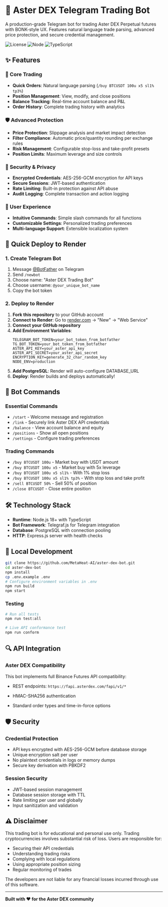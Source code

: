 # 🤖 Aster DEX Telegram Trading Bot

A production-grade Telegram bot for trading Aster DEX Perpetual futures with BONK-style UX. Features natural language trade parsing, advanced price protection, and secure credential management.

![License](https://img.shields.io/badge/license-MIT-blue.svg)
![Node](https://img.shields.io/badge/node-%3E%3D18.0.0-green.svg)
![TypeScript](https://img.shields.io/badge/TypeScript-5.3.3-blue.svg)

## ✨ Features

### 🚀 Core Trading
- **Quick Orders**: Natural language parsing (`/buy BTCUSDT 100u x5 sl1% tp3%`)
- **Position Management**: View, modify, and close positions
- **Balance Tracking**: Real-time account balance and P&L
- **Order History**: Complete trading history with analytics

### 🛡️ Advanced Protection  
- **Price Protection**: Slippage analysis and market impact detection
- **Filter Compliance**: Automatic price/quantity rounding per exchange rules
- **Risk Management**: Configurable stop-loss and take-profit presets
- **Position Limits**: Maximum leverage and size controls

### 🔐 Security & Privacy
- **Encrypted Credentials**: AES-256-GCM encryption for API keys
- **Secure Sessions**: JWT-based authentication
- **Rate Limiting**: Built-in protection against API abuse
- **Audit Logging**: Complete transaction and action logging

### 📱 User Experience
- **Intuitive Commands**: Simple slash commands for all functions
- **Customizable Settings**: Personalized trading preferences
- **Multi-language Support**: Extensible localization system

## 🚀 Quick Deploy to Render

### 1. Create Telegram Bot
1. Message [@BotFather](https://t.me/botfather) on Telegram
2. Send `/newbot` 
3. Choose name: "Aster DEX Trading Bot"
4. Choose username: `@your_unique_bot_name`
5. Copy the bot token

### 2. Deploy to Render
1. **Fork this repository** to your GitHub account
2. **Connect to Render**: Go to [render.com](https://render.com) → "New" → "Web Service"
3. **Connect your GitHub repository**
4. **Add Environment Variables**:
   ```
   TELEGRAM_BOT_TOKEN=your_bot_token_from_botfather
   TG_BOT_TOKEN=your_bot_token_from_botfather
   ASTER_API_KEY=your_aster_api_key
   ASTER_API_SECRET=your_aster_api_secret  
   ENCRYPTION_KEY=generate_32_char_random_key
   NODE_ENV=production
   ```
5. **Add PostgreSQL**: Render will auto-configure DATABASE_URL
6. **Deploy**: Render builds and deploys automatically!

## 🤖 Bot Commands

### Essential Commands
- `/start` - Welcome message and registration
- `/link` - Securely link Aster DEX API credentials
- `/balance` - View account balance and equity
- `/positions` - Show all open positions
- `/settings` - Configure trading preferences

### Trading Commands  
- `/buy BTCUSDT 100u` - Market buy with USDT amount
- `/buy BTCUSDT 100u x5` - Market buy with 5x leverage
- `/buy BTCUSDT 100u x5 sl1%` - With 1% stop loss
- `/buy BTCUSDT 100u x5 sl1% tp3%` - With stop loss and take profit
- `/sell BTCUSDT 50%` - Sell 50% of position
- `/close BTCUSDT` - Close entire position

## 🛠️ Technology Stack

- **Runtime**: Node.js 18+ with TypeScript
- **Bot Framework**: Telegraf.js for Telegram integration  
- **Database**: PostgreSQL with connection pooling
- **HTTP**: Express.js server with health checks

## 🔧 Local Development

```bash
git clone https://github.com/MetaHeat-AI/aster-dex-bot.git
cd aster-dex-bot
npm install
cp .env.example .env
# Configure environment variables in .env
npm run build
npm start
```

### Testing
```bash
# Run all tests
npm run test:all

# Live API conformance test  
npm run conform
```

## 🔍 API Integration

### Aster DEX Compatibility
This bot implements full Binance Futures API compatibility:
- REST endpoints: `https://fapi.asterdex.com/fapi/v1/*`
  
- HMAC-SHA256 authentication
- Standard order types and time-in-force options

## 🛡️ Security

### Credential Protection
- API keys encrypted with AES-256-GCM before database storage
- Unique encryption salt per user
- No plaintext credentials in logs or memory dumps
- Secure key derivation with PBKDF2

### Session Security  
- JWT-based session management
- Database session storage with TTL
- Rate limiting per user and globally
- Input sanitization and validation

## ⚠️ Disclaimer

This trading bot is for educational and personal use only. Trading cryptocurrencies involves substantial risk of loss. Users are responsible for:

- Securing their API credentials
- Understanding trading risks
- Complying with local regulations  
- Using appropriate position sizing
- Regular monitoring of trades

The developers are not liable for any financial losses incurred through use of this software.

---

**Built with ❤️ for the Aster DEX community**
